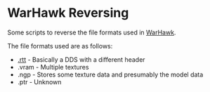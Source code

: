 # WarHawk Reversing

Some scripts to reverse the file formats used in [WarHawk](https://en.wikipedia.org/wiki/Warhawk_(2007_video_game)).

The file formats used are as follows:
- [.rtt](docs/RTT.md) - Basically a DDS with a different header
- .vram - Multiple textures
- .ngp - Stores some texture data and presumably the model data
- .ptr - Unknown

